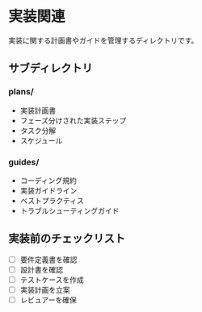 # 実装関連

実装に関する計画書やガイドを管理するディレクトリです。

## サブディレクトリ

### plans/

- 実装計画書
- フェーズ分けされた実装ステップ
- タスク分解
- スケジュール

### guides/

- コーディング規約
- 実装ガイドライン
- ベストプラクティス
- トラブルシューティングガイド

## 実装前のチェックリスト

- [ ] 要件定義書を確認
- [ ] 設計書を確認
- [ ] テストケースを作成
- [ ] 実装計画を立案
- [ ] レビュアーを確保
